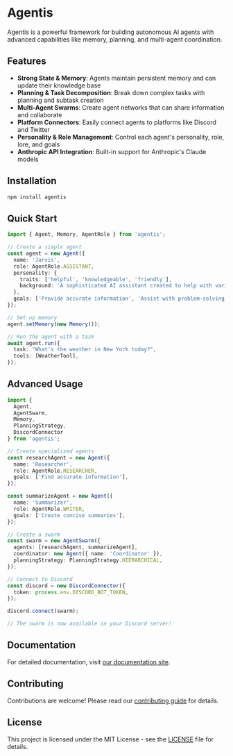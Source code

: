 # Agentis

Agentis is a powerful framework for building autonomous AI agents with advanced capabilities like memory, planning, and multi-agent coordination.

## Features

- **Strong State & Memory**: Agents maintain persistent memory and can update their knowledge base
- **Planning & Task Decomposition**: Break down complex tasks with planning and subtask creation
- **Multi-Agent Swarms**: Create agent networks that can share information and collaborate
- **Platform Connectors**: Easily connect agents to platforms like Discord and Twitter
- **Personality & Role Management**: Control each agent's personality, role, lore, and goals
- **Anthropic API Integration**: Built-in support for Anthropic's Claude models

## Installation

```bash
npm install agentis
```

## Quick Start

```typescript
import { Agent, Memory, AgentRole } from 'agentis';

// Create a simple agent
const agent = new Agent({
  name: 'Jarvis',
  role: AgentRole.ASSISTANT,
  personality: {
    traits: ['helpful', 'knowledgeable', 'friendly'],
    background: 'A sophisticated AI assistant created to help with various tasks.'
  },
  goals: ['Provide accurate information', 'Assist with problem-solving'],
});

// Set up memory
agent.setMemory(new Memory());

// Run the agent with a task
await agent.run({
  task: "What's the weather in New York today?",
  tools: [WeatherTool],
});
```

## Advanced Usage

```typescript
import { 
  Agent, 
  AgentSwarm, 
  Memory, 
  PlanningStrategy, 
  DiscordConnector 
} from 'agentis';

// Create specialized agents
const researchAgent = new Agent({
  name: 'Researcher',
  role: AgentRole.RESEARCHER,
  goals: ['Find accurate information'],
});

const summarizeAgent = new Agent({
  name: 'Summarizer',
  role: AgentRole.WRITER,
  goals: ['Create concise summaries'],
});

// Create a swarm
const swarm = new AgentSwarm({
  agents: [researchAgent, summarizeAgent],
  coordinator: new Agent({ name: 'Coordinator' }),
  planningStrategy: PlanningStrategy.HIERARCHICAL,
});

// Connect to Discord
const discord = new DiscordConnector({
  token: process.env.DISCORD_BOT_TOKEN,
});

discord.connect(swarm);

// The swarm is now available in your Discord server!
```

## Documentation

For detailed documentation, visit [our documentation site](#).

## Contributing

Contributions are welcome! Please read our [contributing guide](CONTRIBUTING.md) for details.

## License

This project is licensed under the MIT License - see the [LICENSE](LICENSE) file for details.